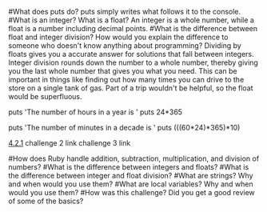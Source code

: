 #What does puts do?
puts simply writes what follows it to the console.
#What is an integer? What is a float?
An integer is a whole number, while a float is a number including decimal points.
#What is the difference between float and integer division? How would you explain the difference to someone who doesn't know anything about programming?
Dividing by floats gives you a accurate answer for solutions that fall between integers. Integer division rounds down the number to a whole number, thereby giving you the last whole number that gives you what you need. This can be important in things like finding out how many times you can drive to the store on a single tank of gas. Part of a trip wouldn't be helpful, so the float would be superfluous.

puts 'The number of hours in a year is '
puts 24*365

puts 'The number of minutes in a decade is '
puts (((60*24)*365)*10)

[4.2.1](https://github.com/DeannaWarren/phase-0/blob/master/week-4/defining-variables.rb)
challenge 2 link
challenge 3 link

#How does Ruby handle addition, subtraction, multiplication, and division of numbers?
#What is the difference between integers and floats?
#What is the difference between integer and float division?
#What are strings? Why and when would you use them?
#What are local variables? Why and when would you use them?
#How was this challenge? Did you get a good review of some of the basics?